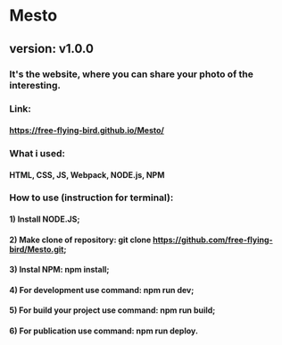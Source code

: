 # Mesto
## version: v1.0.0
### It's the website, where you can share your photo of the interesting.
### Link:
#### https://free-flying-bird.github.io/Mesto/
### What i used:
#### HTML, CSS, JS, Webpack, NODE.js, NPM
### How to use (instruction for terminal):
#### 1) Install NODE.JS;
#### 2) Make clone of repository: git clone https://github.com/free-flying-bird/Mesto.git;
#### 3) Instal NPM: npm install;
#### 4) For development use command: npm run dev;
#### 5) For build your project use command: npm run build;
#### 6) For publication use command: npm run deploy.
